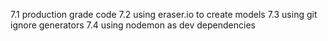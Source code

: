 7.1 production grade code
7.2 using eraser.io to create models
7.3 using git ignore generators
7.4 using nodemon as dev dependencies